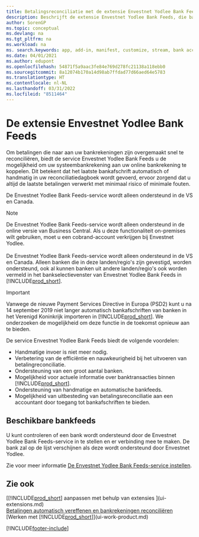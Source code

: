 ```yaml
---
title: Betalingsreconciliatie met de extensie Envestnet Yodlee Bank Feeds
description: Beschrijft de extensie Envestnet Yodlee Bank Feeds, die bankrekeningen koppelt, zodat u snel betalingen kunt reconciliëren.
author: SorenGP
ms.topic: conceptual
ms.devlang: na
ms.tgt_pltfrm: na
ms.workload: na
ms. search.keywords: app, add-in, manifest, customize, stream, bank account link
ms.date: 04/01/2021
ms.author: edupont
ms.openlocfilehash: 54871f5a9aac3fe84e769d278fc21138a118ebb0
ms.sourcegitcommit: 8a12074b170a14d98ab7ffdad77d66aed64e5783
ms.translationtype: HT
ms.contentlocale: nl-NL
ms.lasthandoff: 03/31/2022
ms.locfileid: "8511464"
---
```

# <a name="the-envestnet-yodlee-bank-feeds-extension"></a>De extensie Envestnet Yodlee Bank Feeds

Om betalingen die naar aan uw bankrekeningen zijn overgemaakt snel te reconciliëren, biedt de service Envestnet Yodlee Bank Feeds u de mogelijkheid om uw systeembankrekening aan uw online bankrekening te koppelen. Dit betekent dat het laatste bankafschrift automatisch of handmatig in uw reconciliatiedagboek wordt gevoerd, ervoor zorgend dat u altijd de laatste betalingen verwerkt met minimaal risico of minimale fouten.

De Envestnet Yodlee Bank Feeds-service wordt alleen ondersteund in de VS en Canada.

> [!NOTE]
> De Envestnet Yodlee Bank Feeds-service wordt alleen ondersteund in de online versie van Business Central. Als u deze functionaliteit on-premises wilt gebruiken, moet u een cobrand-account verkrijgen bij Envestnet Yodlee.<br /><br />
> De Envestnet Yodlee Bank Feeds-service wordt alleen ondersteund in de VS en Canada.
> Alleen banken die in deze landen/regio's zijn gevestigd, worden ondersteund, ook al kunnen banken uit andere landen/regio's ook worden vermeld in het bankselectievenster van Envestnet Yodlee Bank Feeds in [!INCLUDE[prod_short](includes/prod_short.md)].

> [!IMPORTANT]
> Vanwege de nieuwe Payment Services Directive in Europa (PSD2) kunt u na 14 september 2019 niet langer automatisch bankafschriften van banken in het Verenigd Koninkrijk importeren in [!INCLUDE[prod_short](includes/prod_short.md)]. We onderzoeken de mogelijkheid om deze functie in de toekomst opnieuw aan te bieden.

De service Envestnet Yodlee Bank Feeds biedt de volgende voordelen:

* Handmatige invoer is niet meer nodig.
* Verbetering van de efficiëntie en nauwkeurigheid bij het uitvoeren van betalingreconciliatie.
* Ondersteuning van een groot aantal banken.
* Mogelijkheid voor actuele informatie over banktransacties binnen [!INCLUDE[prod_short](includes/prod_short.md)].
* Ondersteuning van handmatige en automatische bankfeeds.
* Mogelijkheid van uitbesteding van betalingsreconciliatie aan een accountant door toegang tot bankafschriften te bieden.

## <a name="available-bank-feeds"></a>Beschikbare bankfeeds
U kunt controleren of een bank wordt ondersteund door de Envestnet Yodlee Bank Feeds-service in te stellen en er verbinding mee te maken. De bank zal op de lijst verschijnen als deze wordt ondersteund door Envestnet Yodlee.

Zie voor meer informatie [De Envestnet Yodlee Bank Feeds-service instellen](bank-how-setup-bank-statement-service.md).

## <a name="see-also"></a>Zie ook
[[!INCLUDE[prod_short](includes/prod_short.md)] aanpassen met behulp van extensies ](ui-extensions.md)    
[Betalingen automatisch vereffenen en bankrekeningen reconciliëren](receivables-apply-payments-auto-reconcile-bank-accounts.md)  
[Werken met [!INCLUDE[prod_short](includes/prod_short.md)]](ui-work-product.md)


[!INCLUDE[footer-include](includes/footer-banner.md)]